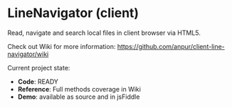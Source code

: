 # LineNavigator (client)
Read, navigate and search local files in client browser via HTML5.

Check out Wiki for more information: 
https://github.com/anpur/client-line-navigator/wiki

Current project state:
- **Code**: READY
- **Reference**: Full methods coverage in Wiki
- **Demo**: available as source and in jsFiddle